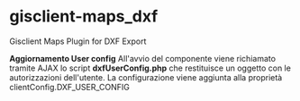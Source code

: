 # gisclient-maps_dxf
Gisclient Maps Plugin for DXF Export

**Aggiornamento User config**
All'avvio del componente viene richiamato tramite AJAX lo script __dxfUserConfig.php__ che restituisce un oggetto con le autorizzazioni dell'utente. La configurazione viene aggiunta alla proprietà clientConfig.DXF_USER_CONFIG

